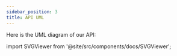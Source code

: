 ```yaml
---
sidebar_position: 3
title: API UML
--- 
```


Here is the UML diagram of our API:

<!-- ![API UML Diagram](/img/uml.svg) -->

import SVGViewer from '@site/src/components/docs/SVGViewer';

<SVGViewer svgURL="/img/uml.svg" />